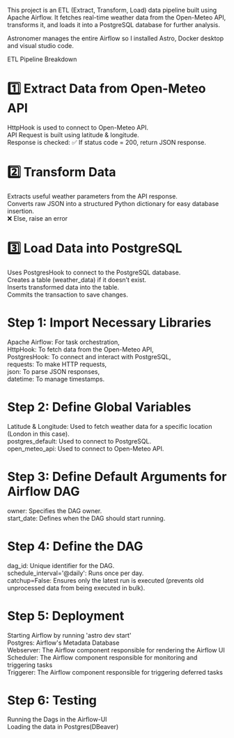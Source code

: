 This project is an ETL (Extract, Transform, Load) data pipeline built using Apache Airflow. It fetches real-time weather data from the Open-Meteo API, transforms it, and loads it into a PostgreSQL database for further analysis.

Astronomer manages the entire Airflow so I installed Astro, Docker desktop and visual studio code.

ETL Pipeline Breakdown

1️⃣ Extract Data from Open-Meteo API
===============
HttpHook is used to connect to Open-Meteo API.  
API Request is built using latitude & longitude.  
Response is checked: ✅ If status code = 200, return JSON response.

2️⃣ Transform Data
===============
Extracts useful weather parameters from the API response.  
Converts raw JSON into a structured Python dictionary for easy database insertion.  
❌ Else, raise an error  

3️⃣ Load Data into PostgreSQL
===============
Uses PostgresHook to connect to the PostgreSQL database.  
Creates a table (weather_data) if it doesn’t exist.  
Inserts transformed data into the table.  
Commits the transaction to save changes.  


Step 1: Import Necessary Libraries
===============
Apache Airflow: For task orchestration,  
HttpHook: To fetch data from the Open-Meteo API,  
PostgresHook: To connect and interact with PostgreSQL,  
requests: To make HTTP requests,  
json: To parse JSON responses,  
datetime: To manage timestamps.  

 Step 2: Define Global Variables
 ===============
Latitude & Longitude: Used to fetch weather data for a specific location (London in this case).  
postgres_default: Used to connect to PostgreSQL.  
open_meteo_api: Used to connect to Open-Meteo API.  

Step 3: Define Default Arguments for Airflow DAG
===============
owner: Specifies the DAG owner.  
start_date: Defines when the DAG should start running.  

Step 4: Define the DAG
===============
dag_id: Unique identifier for the DAG.  
schedule_interval='@daily': Runs once per day.  
catchup=False: Ensures only the latest run is executed (prevents old unprocessed data from being executed in bulk).

Step 5: Deployment
===============
Starting Airflow by running 'astro dev start'    
Postgres: Airflow's Metadata Database  
Webserver: The Airflow component responsible for rendering the Airflow UI  
Scheduler: The Airflow component responsible for monitoring and triggering tasks  
Triggerer: The Airflow component responsible for triggering deferred tasks  

Step 6: Testing
===============
Running the Dags in the Airflow-UI  
Loading the data in Postgres(DBeaver)  
